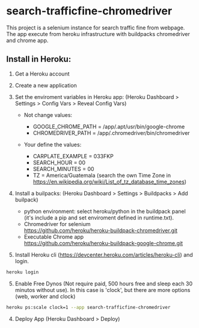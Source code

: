 # search-trafficfine-chromedriver
This project is a selenium instance for search traffic fine from webpage. The app execute from heroku infrastructure with buildpacks chromedriver and chrome app.

## Install in Heroku:
1. Get a Heroku account
2. Create a new application
2. Set the enviroment variables in Heroku app:  (Heroku Dashboard > Settings > Config Vars > Reveal Config Vars)  
    - Not change values:
        - GOOGLE_CHROME_PATH = /app/.apt/usr/bin/google-chrome
        - CHROMEDRIVER_PATH = /app/.chromedriver/bin/chromedriver

    - Your define the values: 
        - CARPLATE_EXAMPLE = 033FKP
        - SEARCH_HOUR = 00
        - SEARCH_MINUTES = 00
        - TZ = America/Guatemala 
        (search the own Time Zone in https://en.wikipedia.org/wiki/List_of_tz_database_time_zones)  

3. Install a builpacks: (Heroku Dashboard > Settings > Buildpacks > Add builpack)
    - python environment: 
        select heroku/python in the buildpack panel (it's include a pip and set enviroment defined in runtime.txt).
    - Chromedriver for selenium  
    https://github.com/heroku/heroku-buildpack-chromedriver.git  
    - Executable Chrome app  
    https://github.com/heroku/heroku-buildpack-google-chrome.git  

4. Install Heroku cli (https://devcenter.heroku.com/articles/heroku-cli) and login.
```bash
heroku login
```

5. Enable Free Dynos (Not require paid, 500 hours free and sleep each 30 minutos without use). In this case is 'clock', but there are more options (web, worker and clock)
```bash
heroku ps:scale clock=1 --app search-trafficfine-chromedriver
```

4. Deploy App (Heroku Dashboard > Deploy)

